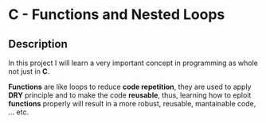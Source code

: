 # C - Functions and Nested Loops
## Description
In this project I will learn a very important concept in
programming as whole not just in **C**.

**Functions** are like loops to reduce **code repetition**, they
are used to apply **DRY** principle and to make the code **reusable**,
thus, learning how to eploit **functions** properly will result in
a more robust, reusable, mantainable code, ... etc.
